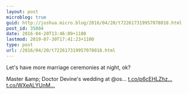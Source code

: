 ```yaml
---
layout: post
microblog: true
guid: http://joshua.micro.blog/2016/04/20/t722617319957078018.html
post_id: 35804
date: 2016-04-20T13:46:09+1100
lastmod: 2019-07-30T17:41:23+1100
type: post
url: /2016/04/20/t722617319957078018.html
---
```

Let's have more marriage ceremonies at night, ok?

Master &amp;amp; Doctor Devine's wedding at @os… [t.co/p6cEHLZhz...](https://t.co/p6cEHLZhzV) [t.co/WXeALYUnM...](https://t.co/WXeALYUnMI)
